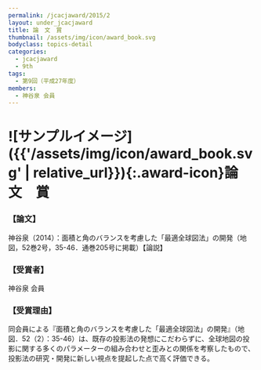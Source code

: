 ```yaml
---
permalink: /jcacjaward/2015/2
layout: under_jcacjaward
title: 論　文　賞
thumbnail: /assets/img/icon/award_book.svg
bodyclass: topics-detail
categories:
  - jcacjaward
  - 9th
tags:
  - 第9回（平成27年度）
members:
  - 神谷泉 会員
---
```


# ![サンプルイメージ]({{'/assets/img/icon/award_book.svg' | relative_url}}){:.award-icon}論　文　賞

### 【論文】

神谷泉（2014）：面積と角のバランスを考慮した「最適全球図法」の開発（地図，52巻2号，35-46．通巻205号に掲載）【論説】

### 【受賞者】

神谷泉 会員

### 【受賞理由】

同会員による『面積と角のバランスを考慮した「最適全球図法」の開発』（地図．52（2）：35-46）は、既存の投影法の発想にこだわらずに、全球地図の投影に関する多くのパラメーターの組み合わせと歪みとの関係を考察したもので、投影法の研究・開発に新しい視点を提起した点で高く評価できる。
